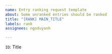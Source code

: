 ```yaml
---
name: Entry ranking request template
about: Some unranked entries should be ranked
title: "[RANK] MAIN_TITLE"
labels: rank
assignees: ngoduyanh

---
```


`ID`: Title
